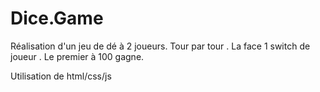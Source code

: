 # Dice.Game

Réalisation d'un jeu de dé à 2 joueurs. Tour par tour . La face 1 switch de joueur . Le premier à 100 gagne.

Utilisation de html/css/js
